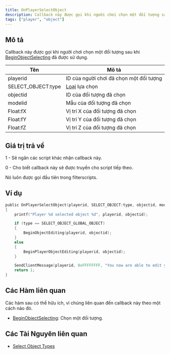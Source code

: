 ```yaml
---
title: OnPlayerSelectObject
description: Callback này được gọi khi người chơi chọn một đối tượng sau khi dùng BeginObjectSelecting.
tags: ["player", "object"]
---
```


## Mô tả

Callback này được gọi khi người chơi chọn một đối tượng sau khi [BeginObjectSelecting](../functions/BeginObjectSelecting) đã được sử dụng.

| Tên                | Mô tả                                                |
|--------------------|------------------------------------------------------|
| playerid           | ID của người chơi đã chọn một đối tượng              |
| SELECT_OBJECT:type | [Loại](../resources/selectobjecttypes) lựa chọn      |
| objectid           | ID của đối tượng đã chọn                             |
| modelid            | Mẫu của đối tượng đã chọn                            |
| Float:fX           | Vị trí X của đối tượng đã chọn                       |
| Float:fY           | Vị trí Y của đối tượng đã chọn                       |
| Float:fZ           | Vị trí Z của đối tượng đã chọn                       |

## Giá trị trả về

1 - Sẽ ngăn các script khác nhận callback này.

0 - Cho biết callback này sẽ được truyền cho script tiếp theo.

Nó luôn được gọi đầu tiên trong filterscripts.

## Ví dụ

```c
public OnPlayerSelectObject(playerid, SELECT_OBJECT:type, objectid, modelid, Float:fX, Float:fY, Float:fZ)
{
    printf("Player %d selected object %d", playerid, objectid);

    if (type == SELECT_OBJECT_GLOBAL_OBJECT)
    {
        BeginObjectEditing(playerid, objectid);
    }
    else
    {
        BeginPlayerObjectEditing(playerid, objectid);
    }

    SendClientMessage(playerid, 0xFFFFFFFF, "You now are able to edit your object!");
    return 1;
}
```

## Các Hàm liên quan

Các hàm sau có thể hữu ích, vì chúng liên quan đến callback này theo một cách nào đó. 

- [BeginObjectSelecting](../functions/BeginObjectSelecting): Chọn một đối tượng.

## Các Tài Nguyên liên quan

- [Select Object Types](../resources/selectobjecttypes)